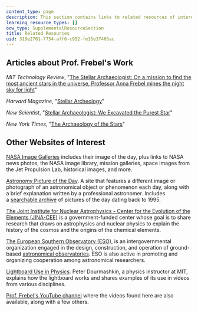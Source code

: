 ```yaml
---
content_type: page
description: This section contains links to related resources of interest.
learning_resource_types: []
ocw_type: SupplementalResourceSection
title: Related Resources
uid: 319e2701-7754-aff6-c952-fe35e37405ac
---
```


Articles about Prof. Frebel's Work
----------------------------------

_MIT Technology Review_, "[The Stellar Archaeologist: On a mission to find the most ancient stars in the universe, Professor Anna Frebel mines the night sky for light](http://www.technologyreview.com/s/527996/the-stellar-archaeologist/)"

_Harvard Magazine_, "[Stellar Archeology](http://harvardmagazine.com/2013/05/stellar-archeology)"

_New Scientist_, "[Stellar Archaeologist: We Excavated the Purest Star](http://www.newscientist.com/article/dn25042-stellar-archaeologist-we-excavated-the-purest-star/)"

_New York Times_, "[The Archaeology of the Stars](http://www.nytimes.com/2014/02/11/science/space/the-archaeology-of-the-stars.html)"

Other Websites of Interest
--------------------------

[NASA Image Galleries](https://www.nasa.gov/multimedia/imagegallery/index.html) includes their image of the day, plus links to NASA news photos, the NASA image library, mission galleries, space images from the Jet Propulsion Lab, historical images, and more.

[Astronomy Picture of the Day](https://apod.nasa.gov/apod/astropix.html). A site that features a different image or photograph of an astronomical object or phenomenon each day, along with a brief explanation written by a professional astronomer. Includes a [searchable archive](https://apod.nasa.gov/apod/archivepix.html) of pictures of the day dating back to 1995.

[The Joint Institute for Nuclear Astrophysics - Center for the Evolution of the Elements (JINA-CEE)](https://www.jinaweb.org/education-outreach/general-public) is a government-funded center whose goal is to share research that draws on astrophysics and nuclear physics to explain the history of the cosmos and the origins of the chemical elements.

[The European Southern Observatory (ESO)](https://www.eso.org/public/), is an intergovernmental organization engaged in the design, construction, and operation of ground-based [astronomical observatories](https://www.eso.org/public/teles-instr/). ESO is also active in promoting and organizing cooperation among astronomical researchers.

[Lightboard Use in Physics](https://openlearning.mit.edu/mit-faculty/residential-digital-innovations/lightboard-use-physics). Peter Dourmashkin, a physics instructor at MIT, explains how the lightboard works and shares examples of its use in videos from various disciplines.

[Prof. Frebel's YouTube channel](https://www.youtube.com/channel/UC3cyRVDoePNf_rLQlwKpdeg/) where the videos found here are also available, along with a few others.